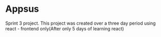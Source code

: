 # Appsus

Sprint 3 project.
This project was created over a three day period using react - frontend only(After only 5 days of learning react)
